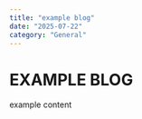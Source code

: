 ```yaml
---
title: "example blog"
date: "2025-07-22"
category: "General"
---
```


# EXAMPLE BLOG
example content